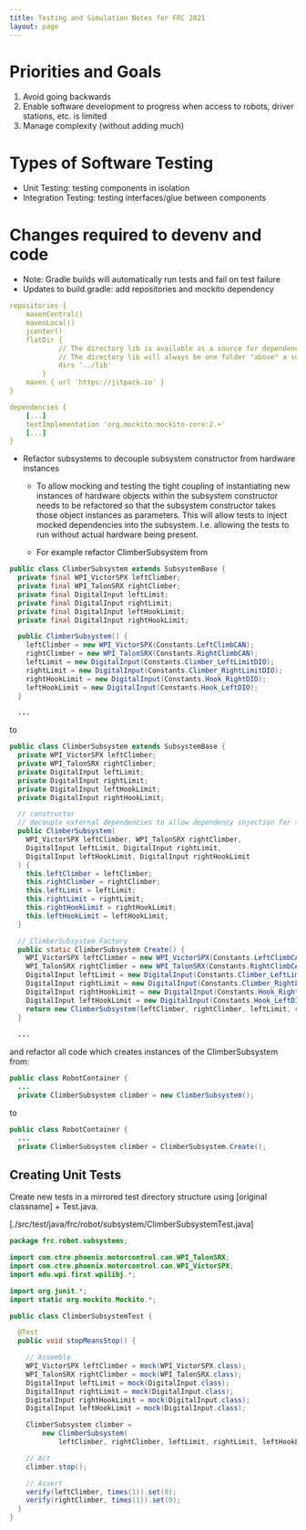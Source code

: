 ```yaml
---
title: Testing and Simulation Notes for FRC 2021
layout: page
---
```


# Priorities and Goals

1. Avoid going backwards
2. Enable software development to progress when access to robots, driver stations, etc. is limited
3. Manage complexity (without adding much)

# Types of Software Testing

- Unit Testing: testing components in isolation
- Integration Testing: testing interfaces/glue between components

# Changes required to devenv and code

- Note: Gradle builds will automatically run tests and fail on test failure
- Updates to build.gradle: add repositories and mockito dependency

```yaml
repositories {
    mavenCentral()
    mavenLocal()
    jcenter()
    flatDir {
            // The directory lib is available as a source for dependencies - we put any JAR files here
            // The directory lib will always be one folder "above" a subproject folder - thus the ".."
            dirs '../lib'
        }
    maven { url 'https://jitpack.io' }
}
```

```yaml
dependencies {
    [...]
    testImplementation 'org.mockito:mockito-core:2.+'
    [...]
}
```
- Refactor subsystems to decouple subsystem constructor from hardware instances

  - To allow mocking and testing the tight coupling of instantiating new instances of hardware objects within the subsystem constructor needs to be refactored so that the subsystem constructor takes those object instances as parameters. This will allow tests to inject mocked dependencies into the subsystem. I.e. allowing the tests to run without actual hardware being present. 
  
  - For example refactor ClimberSubsystem from

```java
public class ClimberSubsystem extends SubsystemBase {
  private final WPI_VictorSPX leftClimber;
  private final WPI_TalonSRX rightClimber;
  private final DigitalInput leftLimit;
  private final DigitalInput rightLimit;
  private final DigitalInput leftHookLimit;
  private final DigitalInput rightHookLimit;

  public ClimberSubsystem() {
    leftClimber = new WPI_VictorSPX(Constants.LeftClimbCAN);
    rightClimber = new WPI_TalonSRX(Constants.RightClimbCAN);
    leftLimit = new DigitalInput(Constants.Climber_LeftLimitDIO);
    rightLimit = new DigitalInput(Constants.Climber_RightLimitDIO);
    rightHookLimit = new DigitalInput(Constants.Hook_RightDIO);
    leftHookLimit = new DigitalInput(Constants.Hook_LeftDIO);
  }

  ...
```

to

```java
public class ClimberSubsystem extends SubsystemBase {
  private WPI_VictorSPX leftClimber;
  private WPI_TalonSRX rightClimber;
  private DigitalInput leftLimit;
  private DigitalInput rightLimit;
  private DigitalInput leftHookLimit;
  private DigitalInput rightHookLimit;

  // constructor
  // decouple external dependencies to allow dependency injection for testing
  public ClimberSubsystem(
    WPI_VictorSPX leftClimber, WPI_TalonSRX rightClimber,
    DigitalInput leftLimit, DigitalInput rightLimit,
    DigitalInput leftHookLimit, DigitalInput rightHookLimit
  ) {
    this.leftClimber = leftClimber;
    this.rightClimber = rightClimber;
    this.leftLimit = leftLimit;
    this.rightLimit = rightLimit;
    this.rightHookLimit = rightHookLimit;
    this.leftHookLimit = leftHookLimit;
  }

  // ClimberSubsystem Factory
  public static ClimberSubsystem Create() {
    WPI_VictorSPX leftClimber = new WPI_VictorSPX(Constants.LeftClimbCAN);
    WPI_TalonSRX rightClimber = new WPI_TalonSRX(Constants.RightClimbCAN);
    DigitalInput leftLimit = new DigitalInput(Constants.Climber_LeftLimitDIO);
    DigitalInput rightLimit = new DigitalInput(Constants.Climber_RightLimitDIO);
    DigitalInput rightHookLimit = new DigitalInput(Constants.Hook_RightDIO);
    DigitalInput leftHookLimit = new DigitalInput(Constants.Hook_LeftDIO);
    return new ClimberSubsystem(leftClimber, rightClimber, leftLimit, rightLimit, leftHookLimit, rightHookLimit);
  }
  
  ...
```

and refactor all code which creates instances of the ClimberSubsystem from:

```java
public class RobotContainer {
  ...
  private ClimberSubsystem climber = new ClimberSubsystem();
```

to

```java
public class RobotContainer {
  ...
  private ClimberSubsystem climber = ClimberSubsystem.Create();
```

## Creating Unit Tests

Create new tests in a mirrored test directory structure using [original classname] + Test.java.

[./src/test/java/frc/robot/subsystem/ClimberSubsystemTest.java]

```java
package frc.robot.subsystems;

import com.ctre.phoenix.motorcontrol.can.WPI_TalonSRX;
import com.ctre.phoenix.motorcontrol.can.WPI_VictorSPX;
import edu.wpi.first.wpilibj.*;

import org.junit.*;
import static org.mockito.Mockito.*;

public class ClimberSubsystemTest {

  @Test
  public void stopMeansStop() {

    // Assemble
    WPI_VictorSPX leftClimber = mock(WPI_VictorSPX.class);
    WPI_TalonSRX rightClimber = mock(WPI_TalonSRX.class);
    DigitalInput leftLimit = mock(DigitalInput.class);
    DigitalInput rightLimit = mock(DigitalInput.class);
    DigitalInput rightHookLimit = mock(DigitalInput.class);
    DigitalInput leftHookLimit = mock(DigitalInput.class);

    ClimberSubsystem climber =
        new ClimberSubsystem(
            leftClimber, rightClimber, leftLimit, rightLimit, leftHookLimit, rightHookLimit);

    // Act
    climber.stop();

    // Assert
    verify(leftClimber, times(1)).set(0);
    verify(rightClimber, times(1)).set(0);
  }
}
```